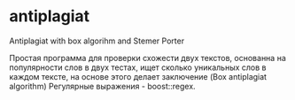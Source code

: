 # antiplagiat
Antiplagiat with box algorihm and Stemer Porter 

Простая программа для проверки схожести двух текстов, основанна на популярности слов в двух тестах, ищет сколько уникальных слов в каждом тексте, на основе этого делает заключение (Box antiplagiat algorithm)
Регулярные выражения - boost::regex.
